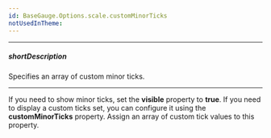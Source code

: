 ```yaml
---
id: BaseGauge.Options.scale.customMinorTicks
notUsedInTheme: 
---
```

---
##### shortDescription
Specifies an array of custom minor ticks.

---
If you need to show minor ticks, set the **visible** property to **true**. If you need to display a custom ticks set, you can configure it using the **customMinorTicks** property. Assign an array of custom tick values to this property.